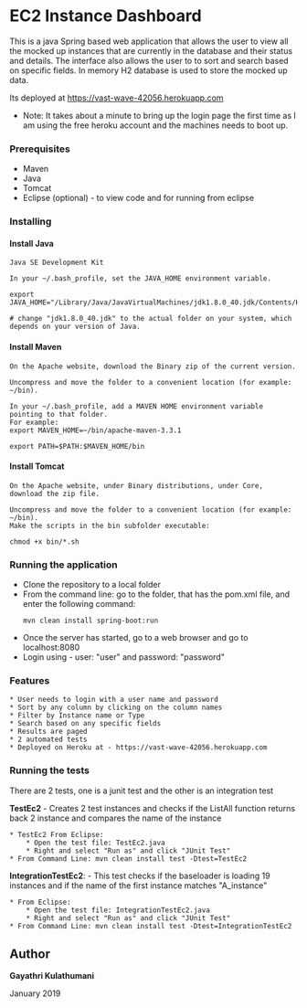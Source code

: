 # EC2 Instance Dashboard

This is a java Spring based web application that allows the user to view all the mocked up instances that are currently in the database and their status and details. The interface also allows the user to to sort and search based on specific fields. In memory H2 database is used to store the mocked up data. 


Its deployed at https://vast-wave-42056.herokuapp.com
* Note: It takes about a minute to bring up the login page the first time as I am using the free heroku account and the machines needs to boot up.

### Prerequisites

- Maven
- Java 
- Tomcat
- Eclipse (optional) - to view code and for running from eclipse

### Installing

#### Install Java 
	Java SE Development Kit
	
	In your ~/.bash_profile, set the JAVA_HOME environment variable.
	
	export JAVA_HOME="/Library/Java/JavaVirtualMachines/jdk1.8.0_40.jdk/Contents/Home"
	
	# change "jdk1.8.0_40.jdk" to the actual folder on your system, which depends on your version of Java.
	
#### Install Maven 
	On the Apache website, download the Binary zip of the current version.
	
	Uncompress and move the folder to a convenient location (for example: ~/bin).

	In your ~/.bash_profile, add a MAVEN HOME environment variable pointing to that folder. 
	For example:
	export MAVEN_HOME=~/bin/apache-maven-3.3.1
	
	export PATH=$PATH:$MAVEN_HOME/bin
	
	
#### Install Tomcat
	On the Apache website, under Binary distributions, under Core, download the zip file.
	
	Uncompress and move the folder to a convenient location (for example: ~/bin).
	Make the scripts in the bin subfolder executable:
	
	chmod +x bin/*.sh
	

### Running the application

* Clone the repository to a local folder
* From the command line: go to the folder, that has the pom.xml file, and enter the following command: 
	```
	mvn clean install spring-boot:run
	```
* Once the server has started, go to a web browser and go to localhost:8080
* Login using - user: "user" and password: "password"

### Features

	* User needs to login with a user name and password
	* Sort by any column by clicking on the column names
	* Filter by Instance name or Type
	* Search based on any specific fields
	* Results are paged 
	* 2 automated tests
	* Deployed on Heroku at - https://vast-wave-42056.herokuapp.com


### Running the tests

There are 2 tests, one is a junit test and the other is an integration test

**TestEc2** - Creates 2 test instances and checks if the ListAll function returns back 2 instance and compares the name of the instance

	* TestEc2 From Eclipse: 
		* Open the test file: TestEc2.java
		* Right and select "Run as" and click "JUnit Test"
	* From Command Line: mvn clean install test -Dtest=TestEc2

**IntegrationTestEc2**: - This test checks if the baseloader is loading 19 instances and if the name of the first instance matches "A_instance"

	* From Eclipse: 
		* Open the test file: IntegrationTestEc2.java
		* Right and select "Run as" and click "JUnit Test"
	* From Command Line: mvn clean install test -Dtest=IntegrationTestEc2



## Author

 **Gayathri Kulathumani** 

January 2019

